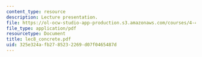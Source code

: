 ```yaml
---
content_type: resource
description: Lecture presentation.
file: https://ol-ocw-studio-app-production.s3.amazonaws.com/courses/4-448-analysis-of-historic-structures-fall-2004/325e324afb2785232269d07f0465487d_lec8_concrete.pdf
file_type: application/pdf
resourcetype: Document
title: lec8_concrete.pdf
uid: 325e324a-fb27-8523-2269-d07f0465487d
---
```


